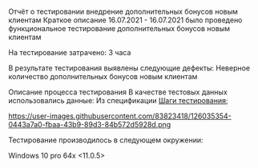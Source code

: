 Отчёт о тестировании внедрение дополнительных бонусов новым клиентам
Краткое описание
16.07.2021 - 16.07.2021 было проведено функциональное тестирование дополнительных бонусов новым клиентам

На тестирование затрачено: 3 часа

В результате тестирования выявлены следующие дефекты: Неверное количество дополнительных бонусов новым клиентам

Описание процесса тестирования
В качестве тестовых данных использовались данные: Из спецификации
[Шаги тестирования](https://github.com/AlexeyPotapenko/HWjava2.2/issues/1#issue-946466658);

https://user-images.githubusercontent.com/83823418/126035354-0443a7a0-fbaa-43b9-89d3-84b572d5928d.png

Тестирование производилось в следующем окружении:


Windows 10 pro 64x
<11.0.5>
